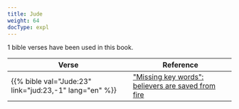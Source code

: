 ```yaml
---
title: Jude
weight: 64
docType: expl
---
```


1 bible verses have been used in this book.

| Verse | Reference |
|-------|-----------|
| {{% bible val="Jude:23" link="jud:23,-1" lang="en" %}} | ["Missing key words": believers are saved from fire](/expl/topics/others/the-rapture#7612) |
